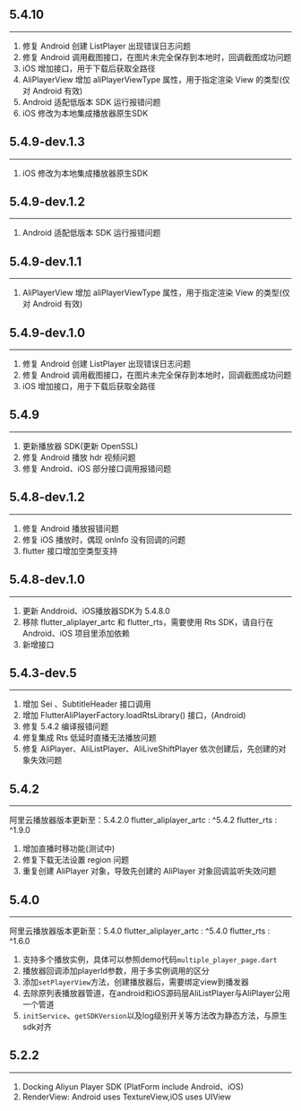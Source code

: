 ## 5.4.10
----------------------------------
1. 修复 Android 创建 ListPlayer 出现错误日志问题
2. 修复 Android 调用截图接口，在图片未完全保存到本地时，回调截图成功问题
3. iOS 增加接口，用于下载后获取全路径
4. AliPlayerView 增加 aliPlayerViewType 属性，用于指定渲染 View 的类型(仅对 Android 有效)
5. Android 适配低版本 SDK 运行报错问题
6. iOS 修改为本地集成播放器原生SDK

## 5.4.9-dev.1.3
----------------------------------
1. iOS 修改为本地集成播放器原生SDK

## 5.4.9-dev.1.2
----------------------------------
1. Android 适配低版本 SDK 运行报错问题

## 5.4.9-dev.1.1
----------------------------------
1. AliPlayerView 增加 aliPlayerViewType 属性，用于指定渲染 View 的类型(仅对 Android 有效)

## 5.4.9-dev.1.0
----------------------------------
1. 修复 Android 创建 ListPlayer 出现错误日志问题
2. 修复 Android 调用截图接口，在图片未完全保存到本地时，回调截图成功问题
3. iOS 增加接口，用于下载后获取全路径

## 5.4.9
----------------------------------
1. 更新播放器 SDK(更新 OpenSSL)
2. 修复 Android 播放 hdr 视频问题
3. 修复 Android、iOS 部分接口调用报错问题

## 5.4.8-dev.1.2
----------------------------------
1. 修复 Android 播放报错问题
2. 修复 iOS 播放时，偶现 onInfo 没有回调的问题
3. flutter 接口增加空类型支持

## 5.4.8-dev.1.0
----------------------------------
1. 更新 Anddroid、iOS播放器SDK为 5.4.8.0
2. 移除 flutter_aliplayer_artc 和 flutter_rts，需要使用 Rts SDK，请自行在 Android、iOS 项目里添加依赖
3. 新增接口
## 5.4.3-dev.5
----------------------------------
1. 增加 Sei 、SubtitleHeader 接口调用
2. 增加 FlutterAliPlayerFactory.loadRtsLibrary() 接口，(Android)
3. 修复 5.4.2 编译报错问题
4. 修复集成 Rts 低延时直播无法播放问题
5. 修复 AliPlayer、AliListPlayer、AliLiveShiftPlayer 依次创建后，先创建的对象失效问题

## 5.4.2
----------------------------------
阿里云播放器版本更新至：5.4.2.0
flutter_aliplayer_artc : ^5.4.2
flutter_rts : ^1.9.0

1. 增加直播时移功能(测试中)
2. 修复下载无法设置 region 问题
3. 重复创建 AliPlayer 对象，导致先创建的 AliPlayer 对象回调监听失效问题

## 5.4.0
----------------------------------
阿里云播放器版本更新至：5.4.0
flutter_aliplayer_artc : ^5.4.0
flutter_rts : ^1.6.0

1. 支持多个播放实例，具体可以参照demo代码`multiple_player_page.dart`
2. 播放器回调添加playerId参数，用于多实例调用的区分
3. 添加`setPlayerView`方法，创建播放器后，需要绑定view到播发器
4. 去除原列表播放器管道，在android和iOS源码层AliListPlayer与AliPlayer公用一个管道
5. `initService`、`getSDKVersion`以及log级别开关等方法改为静态方法，与原生sdk对齐

## 5.2.2
----------------------------------
1. Docking Aliyun Player SDK (PlatForm include Android、iOS)
2. RenderView: Android uses TextureView,iOS uses UIView


